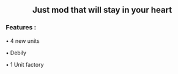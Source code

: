 <div align="center"> 
  <h2>
  Just mod that will stay in your heart 
 </h2>
</div>

<div>
  <h3>
  
  Features :

  </h3>
</div>

<div align="left">
  <p style="font-size:10px;">
  
  • 4 new units

  • Debily

  • 1 Unit factory

  </p>
</div>
